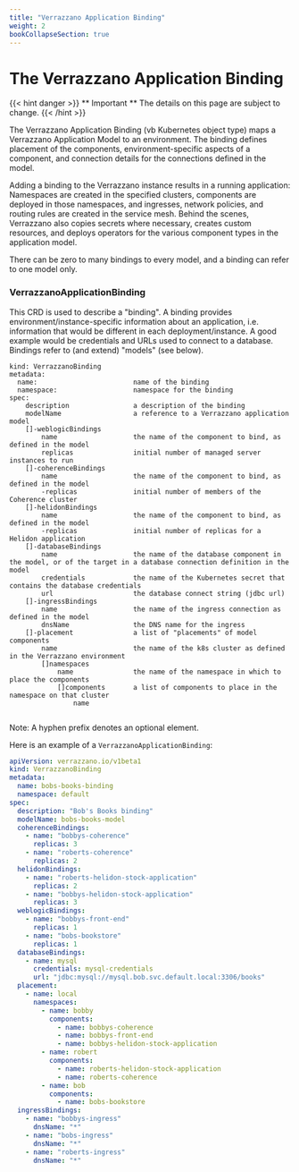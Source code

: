 ```yaml
---
title: "Verrazzano Application Binding"
weight: 2
bookCollapseSection: true
---
```


# The Verrazzano Application Binding 


{{< hint danger >}}
** Important ** The details on this page are subject to change.
{{< /hint >}}

The Verrazzano Application Binding (vb Kubernetes object type) maps a Verrazzano Application Model to an environment. The binding defines placement of the components, environment-specific aspects of a component, and connection details for the connections defined in the model.

Adding a binding to the Verrazzano instance results in a running application: Namespaces are created in the specified clusters, components are deployed in those namespaces, and ingresses, network policies, and routing rules are created in the service mesh. Behind the scenes, Verrazzano also copies secrets where necessary, creates custom resources, and deploys operators for the various component types in the application model. 

There can be zero to many bindings to every model, and a binding can refer to one model only.

### VerrazzanoApplicationBinding

This CRD is used to describe a "binding".  A binding provides environment/instance-specific
information about an application, i.e. information that would be different in each 
deployment/instance.  A good example would be credentials and URLs used to connect to a 
database.  Bindings refer to (and extend) "models" (see below).

```
kind: VerrazzanoBinding
metadata:
  name:                        name of the binding 
  namespace:                   namespace for the binding
spec:
    description                a description of the binding
    modelName                  a reference to a Verrazzano application model
    []-weblogicBindings
        name                   the name of the component to bind, as defined in the model
        replicas               initial number of managed server instances to run
    []-coherenceBindings
        name                   the name of the component to bind, as defined in the model
        -replicas              initial number of members of the Coherence cluster
    []-helidonBindings
        name                   the name of the component to bind, as defined in the model
        -replicas              initial number of replicas for a Helidon application
    []-databaseBindings
        name                   the name of the database component in the model, or of the target in a database connection definition in the model
        credentials            the name of the Kubernetes secret that contains the database credentials
        url                    the database connect string (jdbc url) 
    []-ingressBindings
        name                   the name of the ingress connection as defined in the model
        dnsName                the DNS name for the ingress
    []-placement               a list of "placements" of model components
        name                   the name of the k8s cluster as defined in the Verrazzano environment
        []namespaces           
            name               the name of the namespace in which to place the components
            []components       a list of components to place in the namespace on that cluster
                name           
 
```

Note: A hyphen prefix denotes an optional element.

Here is an example of a `VerrazzanoApplicationBinding`:

```yaml
apiVersion: verrazzano.io/v1beta1
kind: VerrazzanoBinding
metadata:
  name: bobs-books-binding
  namespace: default
spec:
  description: "Bob's Books binding"
  modelName: bobs-books-model
  coherenceBindings:
    - name: "bobbys-coherence"
      replicas: 3
    - name: "roberts-coherence"
      replicas: 2
  helidonBindings:
    - name: "roberts-helidon-stock-application"
      replicas: 2
    - name: "bobbys-helidon-stock-application"
      replicas: 3
  weblogicBindings:
    - name: "bobbys-front-end"
      replicas: 1
    - name: "bobs-bookstore"
      replicas: 1
  databaseBindings:
    - name: mysql
      credentials: mysql-credentials
      url: "jdbc:mysql://mysql.bob.svc.default.local:3306/books"
  placement:
    - name: local
      namespaces:
        - name: bobby
          components:
            - name: bobbys-coherence
            - name: bobbys-front-end
            - name: bobbys-helidon-stock-application
        - name: robert
          components:
            - name: roberts-helidon-stock-application
            - name: roberts-coherence
        - name: bob
          components:
            - name: bobs-bookstore
  ingressBindings:
    - name: "bobbys-ingress"
      dnsName: "*"
    - name: "bobs-ingress"
      dnsName: "*"
    - name: "roberts-ingress"
      dnsName: "*"
```
